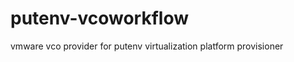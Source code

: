putenv-vcoworkflow
==================

vmware vco provider for putenv virtualization platform provisioner

